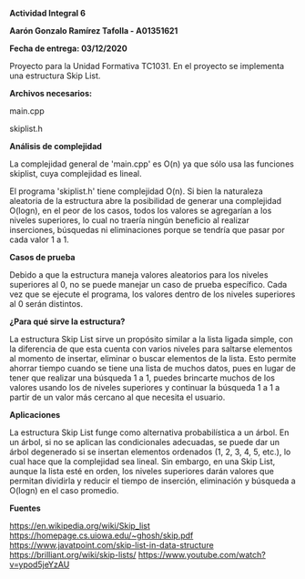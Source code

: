 **Actividad Integral 6**

**Aarón Gonzalo Ramírez Tafolla - A01351621**

**Fecha de entrega: 03/12/2020**

Proyecto para la Unidad Formativa TC1031. En el proyecto se implementa una estructura Skip List. 

**Archivos necesarios:**

main.cpp

skiplist.h

**Análisis de complejidad**

La complejidad general de 'main.cpp' es O(n) ya que sólo usa las funciones skiplist, cuya complejidad es lineal.

El programa 'skiplist.h' tiene complejidad O(n). Si bien la naturaleza aleatoria de la estructura abre la posibilidad de generar una complejidad
O(logn), en el peor de los casos, todos los valores se agregarían a los niveles superiores, lo cual no traería ningún beneficio al realizar inserciones, búsquedas
ni eliminaciones porque se tendría que pasar por cada valor 1 a 1.

**Casos de prueba**

Debido a que la estructura maneja valores aleatorios para los niveles superiores al 0, no se puede manejar un caso de prueba específico. Cada vez que se ejecute el
programa, los valores dentro de los niveles superiores al 0 serán distintos.

**¿Para qué sirve la estructura?**

La estructura Skip List sirve un propósito similar a la lista ligada simple, con la diferencia de que esta cuenta con varios niveles para saltarse
elementos al momento de insertar, eliminar o buscar elementos de la lista. Esto permite ahorrar tiempo cuando se tiene una lista de muchos datos, pues en lugar
de tener que realizar una búsqueda 1 a 1, puedes brincarte muchos de los valores usando los de niveles superiores y continuar la búsqueda 1 a 1 a partir de un valor
más cercano al que necesita el usuario.

**Aplicaciones**

La estructura Skip List funge como alternativa probabilística a un árbol. En un árbol, si no se aplican las condicionales adecuadas, se puede dar un árbol degenerado
si se insertan elementos ordenados (1, 2, 3, 4, 5, etc.), lo cual hace que la complejidad sea lineal. Sin embargo, en una Skip List, aunque la lista esté en orden,
los niveles superiores darán valores que permitan dividirla y reducir el tiempo de inserción, eliminación y búsqueda a O(logn) en el caso promedio.

**Fuentes**

https://en.wikipedia.org/wiki/Skip_list
https://homepage.cs.uiowa.edu/~ghosh/skip.pdf
https://www.javatpoint.com/skip-list-in-data-structure
https://brilliant.org/wiki/skip-lists/
https://www.youtube.com/watch?v=ypod5jeYzAU
